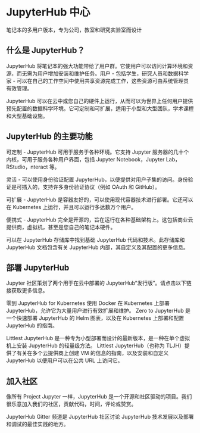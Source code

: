 # JupyterHub 中心

笔记本的多用户版本，专为公司，教室和研究实验室而设计

## 什么是 JupyterHub？

JupyterHub 将笔记本的强大功能带给了用户群。它使用户可以访问计算环境和资源，而无需为用户增加安装和维护任务。用户 - 包括学生，研究人员和数据科学家 - 可以在自己的工作空间中使用共享资源完成工作，这些资源可由系统管理员有效管理。

JupyterHub 可以在云中或您自己的硬件上运行，从而可以为世界上任何用户提供预先配置的数据科学环境。它可定制和可扩展，适用于小型和大型团队，学术课程和大型基础设施。

## JupyterHub 的主要功能

可定制 - JupyterHub 可用于服务于各种环境。它支持 Jupyter 服务器的几十个内核，可用于服务各种用户界面，包括 Jupyter Notebook，Jupyter Lab，RStudio，nteract 等。

灵活 - 可以使用身份验证配置 JupyterHub，以便提供对用户子集的访问。身份验证是可插入的，支持许多身份验证协议（例如 OAuth 和 GitHub）。

可扩展 - JupyterHub 是容器友好的，可以使用现代容器技术进行部署。它还可以在 Kubernetes 上运行，并且可以运行多达数万个用户。

便携式 - JupyterHub 完全是开源的，旨在运行在各种基础架构上。这包括商业云提供商，虚拟机，甚至是您自己的笔记本硬件。

可以在 JupyterHub 存储库中找到基础 JupyterHub 代码和技术。此存储库和 JupyterHub 文档包含有关 JupyterHub 内部，其自定义及其配置的更多信息。

## 部署 JupyterHub

Jupyter 社区策划了两个用于在云中部署的 JupyterHub“发行版”。请点击以下链接获取更多信息。

零到 JupyterHub for Kubernetes 使用 Docker 在 Kubernetes 上部署 JupyterHub，允许它为大量用户进行有效扩展和维护。 Zero to JupyterHub 是一个快速部署 JupyterHub 的 Helm 图表，以及在 Kubernetes 上部署和配置 JupyterHub 的指南。

Littlest JupyterHub 是一种专为小型部署而设计的最新版本，是一种在单个虚拟机上安装 JupyterHub 的轻量级方法。 Littlest JupyterHub（也称为 TLJH）提供了有关在多个云提供商上创建 VM 的信息的指南，以及安装和自定义 JupyterHub 以便用户可以在公共 URL 上访问它。

## 加入社区

像所有 Project Jupyter 一样，JupyterHub 是一个开源和社区驱动的项目。我们很乐意加入我们的社区，贡献代码，时间，评论或赞赏。

JupyterHub Gitter 频道是 JupyterHub 社区讨论 JupyterHub 技术发展以及部署和调试的最佳实践的地方。
